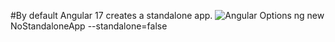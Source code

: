
#By default Angular 17 creates a standalone app.
![Angular Options](https://angular.io/cli/new#options)
ng new NoStandaloneApp --standalone=false
